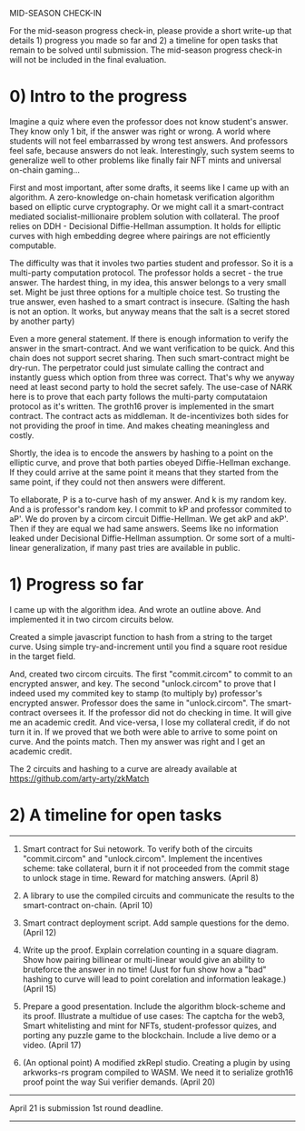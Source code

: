 MID-SEASON CHECK-IN

For the mid-season progress check-in, please provide a short write-up that details 1) progress you made so far and 2) a timeline for open tasks that remain to be solved until submission. The mid-season progress check-in will not be included in the final evaluation.

# 0) Intro to the progress

Imagine a quiz where even the professor does not know student's answer. They know only 1 bit, if the answer was right or wrong.
A world where students will not feel embarrassed by wrong test answers. And professors feel safe, because answers do not leak. 
Interestingly, such system seems to generalize well to other problems like
finally fair NFT mints and universal on-chain gaming...

First and most important, after some drafts, it seems like I came up with an algorithm. A zero-knowledge on-chain hometask verification algorithm based on elliptic curve cryptography. 
Or we might call it a smart-contract mediated socialist-millionaire problem solution with collateral. 
The proof relies on DDH - Decisional Diffie-Hellman assumption. It holds for elliptic curves with high embedding degree where pairings are not efficiently computable. 

The difficulty was that it involes two parties student and professor. So it is a multi-party computation protocol. The professor holds a secret - the true answer. 
The hardest thing, in my idea, this answer belongs to a very small set. Might be just three options for a multiple choice test. So trusting the true answer, even hashed to a smart contract is insecure. (Salting the hash is not an option.
It works, but anyway means that the salt is a secret stored by another party) 

Even a more general statement. If there is enough information to verify the answer in the smart-contract. And we want verification to be quick. And this chain does not support secret sharing. Then such smart-contract might be dry-run.
The perpetrator could just simulate calling the contract and instantly guess which option from three was correct. That's why we anyway need at least second party to hold the secret safely.
The use-case of NARK here is to prove that each party follows the multi-party computataion protocol as it's written. The groth16 prover is implemented in the smart contract.
The contract acts as middleman. It de-incentivizes both sides for not providing the proof in time. And makes cheating meaningless and costly.

Shortly, the idea is to encode the answers by hashing to a point on the elliptic curve, and prove that both parties obeyed Diffie-Hellman exchange. 
If they could arrive at the same point it means that they started from the same point, if they could not then answers were different.

To ellaborate, P is a to-curve hash of my answer. And k is my random key. And a is professor's random key. I commit to kP and professor commited to aP'. We do proven by a circom circuit Diffie-Hellman. We get akP and akP'.
Then if they are equal we had same answers. Seems like no information leaked under Decisional Diffie-Hellman assumption. Or some sort of a multi-linear generalization, if many past tries are available in public.

# 1) Progress so far

I came up with the algorithm idea. And wrote an outline above. And implemented it in two circom circuits below.

Created a simple javascript function to hash from a string to the target curve.
Using simple try-and-increment until you find a square root residue in the target field.

And, created two circom circuits. The first "commit.circom" to commit to an encrypted answer, and key. The second "unlock.circom" to prove that I indeed used my commited key to stamp (to multiply by) professor's encrypted answer.
Professor does the same in "unlock.circom". The smart-contract oversees it. If the professor did not do checking in time. It will give me an academic credit. And vice-versa, I lose my collateral credit, if do not turn it in.
If we proved that we both were able to arrive to some point on curve. And the points match. Then my answer was right and I get an academic credit.

The 2 circuits and hashing to a curve are already available at https://github.com/arty-arty/zkMatch

<!-- BabyJubJub twisted edwards curve has a high embedding degree.
There should not be easily computable billinear or multi-linear pairing. It needs a Decisional Diffie-Hellman assumption to be true. -->

# 2) A timeline for open tasks

_____________________________________________________

1. Smart contract for Sui netowork. To verify both of the circuits "commit.circom" and "unlock.circom". Implement the incentives scheme: take collateral, burn it if not proceeded from the commit stage to unlock stage in time.
Reward for matching answers. 
(April 8)

2. A library to use the compiled circuits and communicate the results to the smart-contract on-chain.
(April 10)

3. Smart contract deployment script. Add sample questions for the demo.
(April 12)

4. Write up the proof. Explain correlation counting in a square diagram. Show how pairing billinear or multi-linear would give an ability to bruteforce the answer in no time! 
(Just for fun show how a "bad" hashing to curve will lead to point corelation and information leakage.)
(April 15)

5. Prepare a good presentation. Include the algorithm block-scheme and its proof. Illustrate a multidue of use cases: The captcha for the web3, Smart whitelisting and mint for NFTs, student-professor quizes, and porting any puzzle game to the blockchain.
Include a live demo or a video. 
(April 17)

6. (An optional point) A modified zkRepl studio. Creating a plugin by using arkworks-rs program compiled to WASM.
We need it to serialize groth16 proof point the way Sui verifier demands.
(April 20)

_____________________________________________________

April 21 is	submission 1st round deadline.

_____________________________________________________


<!-- # zkMatch 
is a solution for socialist millionaire problem mediated by an on-chain verifier. 
Let's say you want to prove that you have the same opinion as another person about some very convoluted question.
E.g. you might want to prove to your Date.

What if you do not want her to know 
Comparing to commitment hashing scheme (show immediatness like on my liked math olimpiad compared to multi-user commit break scheme)
What if you never want to reveal the true answer as professor then you need zk
Date and papers and then reveal


Say verything about verification time logatihmic though but the prving time is linear anyway and requires circuit calcualtion.
So, it would take time to prove.
IDeas like a very time consuming hash

Question answering try should be fast. Then if all the information to verify is in the contract.
Bad guy might simulate the contract. A link to hiding secrets obn public blockhains unless some secret sharing scheme is implemeted in the consensus nodes of the ntowrk.
And as the set of answerrs is small might be just two options. Bruteforce in no time!


So we need some oracle

#  The algorithm
The use-case of NARK here is to prove that each party follows the multi-party computataion protocol as it's written.


Going back to the dating example. If yours answers did not match the other party would never know

# Incentives scheme

No response NFT mint example soul animals
Money locking or paymenets whitelists, try price
Try limit for one whitlisted and KYCed man.



# Philosophy motivation

In this work for the zk-hack in Berkeley.


Playing games might be seen as 


# Caveats please notice that

In case of multiple choice questions with P1, P2, P3
theese points must not be related in a known way.

If a malicoius professor! know the relation he will be able to know the answer of his students
Show how



// Use this to fix the caveat and hash inside of the circom circuit
// https://www.youtube.com/watch?v=qWRUPzm3qPY
//file:///home/w9/Downloads/2018.100-06-01.pdf



// https://eips.ethereum.org/EIPS/eip-2494
// Conversion to Montogomery and Reduced Twisted Edwards
// For Twisted Edwards

// Elligator 
https://eprint.iacr.org/2013/325.pdf

// https://geometry.xyz/notebook/Hashing-to-the-secp256k1-Elliptic-Curve
// Sum of map_to_curves is indistinguishable from a random oracle
// https://www.researchgate.net/publication/278706125_About_Hash_into_Montgomery_Form_Elliptic_Curves

//https://www.ietf.org/archive/id/draft-irtf-cfrg-hash-to-curve-12.html#elligator2 -->




